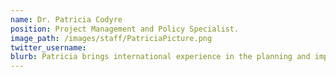 ```yaml
---
name: Dr. Patricia Codyre
position: Project Management and Policy Specialist. 
image_path: /images/staff/PatriciaPicture.png
twitter_username:
blurb: Patricia brings international experience in the planning and implementation of sustainable development programmes addressing the health consequences of climate change including, changes in exposure to vector-borne infectious disease and the impact on nutritional status due to agricultural loss and food insecurity.
---
```

